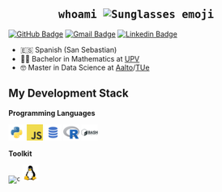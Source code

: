 <h2 align="center" style="font-family: Consolas, monospace;">
	whoami <img width="30" src="https://emojis.slackmojis.com/emojis/images/1531849430/4246/blob-sunglasses.gif?1531849430" alt="Sunglasses emoji" />
</h2>

<!--
Icons: https://simpleicons.org/
-->

[![GitHub Badge](https://img.shields.io/badge/-GitHub-181717?style=flat-square&logo=GitHub&logoColor=white&link=https://github.com/jacksonpradolima)](https://github.com/paulsasi)
[![Gmail Badge](https://img.shields.io/badge/-Gmail-c14438?style=flat-square&logo=Gmail&logoColor=white&link=mailto:paul.sasieta.arana@gmail.com)](mailto:paul.sasieta.arana@gmail.com)
[![Linkedin Badge](https://img.shields.io/badge/-LinkedIn-blue?style=flat-square&logo=Linkedin&logoColor=white&link=https://www.linkedin.com/in/pradolima/)](https://www.linkedin.com/in/paul-sasieta-arana-146996182/)


- 🇪🇸 Spanish (San Sebastian)
- :man_student: Bachelor in Mathematics at [UPV](https://www.ehu.eus/es/)
- :nerd_face: Master in Data Science at [Aalto](https://www.aalto.fi/en)/[TUe](https://www.tue.nl/en/)


## My Development Stack

**Programming Languages**

<code><img height="32" src="https://raw.githubusercontent.com/github/explore/80688e429a7d4ef2fca1e82350fe8e3517d3494d/topics/python/python.png" alt="Python"/></code>
<code><img height="32" src="https://raw.githubusercontent.com/github/explore/80688e429a7d4ef2fca1e82350fe8e3517d3494d/topics/javascript/javascript.png" alt="javascript"/></code>
<code><img height="32" src="https://raw.githubusercontent.com/github/explore/80688e429a7d4ef2fca1e82350fe8e3517d3494d/topics/sql/sql.png" alt="sql"/></code>
<code><img height="32" src="https://raw.githubusercontent.com/github/explore/80688e429a7d4ef2fca1e82350fe8e3517d3494d/topics/r/r.png" alt="r"/></code>
<code><img height="32" src="https://raw.githubusercontent.com/github/explore/80688e429a7d4ef2fca1e82350fe8e3517d3494d/topics/bash/bash.png" alt="Bash"/></code>

**Toolkit**

<code><img height="32" src="https://cdn.iconscout.com/icon/free/png-512/c-programming-569564.png" alt="c"/></code>
<code><img height="32" src="https://raw.githubusercontent.com/github/explore/80688e429a7d4ef2fca1e82350fe8e3517d3494d/topics/linux/linux.png" alt="linux"/></code>


